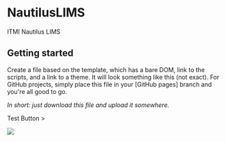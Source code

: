 NautilusLIMS
============

ITMI Nautilus LIMS

Getting started
---------------

Create a file based on the template, which has a bare DOM, link to the
scripts, and a link to a theme. It will look something like this (not exact).
For GitHub projects, simply place this file in your [GitHub pages] branch and
you're all good to go.

*In short: just download this file and upload it somewhere.*

Test Button >

<img src = "http://lorempixel.com/400/200/">
